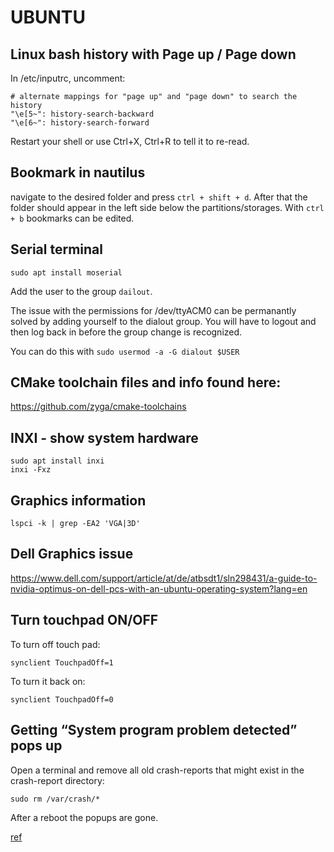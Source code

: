 # UBUNTU

## Linux bash history with Page up / Page down

In /etc/inputrc, uncomment:
```
# alternate mappings for "page up" and "page down" to search the history
"\e[5~": history-search-backward
"\e[6~": history-search-forward
```

Restart your shell or use Ctrl+X, Ctrl+R to tell it to re-read.

## Bookmark in nautilus

navigate to the desired folder and press `ctrl + shift + d`. After that the folder should appear in the left side below the partitions/storages. 
With `ctrl + b` bookmarks can be edited. 


## Serial terminal

```
sudo apt install moserial
```

Add the user to the group `dailout`.


The issue with the permissions for /dev/ttyACM0 can be permanantly solved by adding yourself to the dialout group. You will have to logout and then log back in before the group change is recognized.

You can do this with `sudo usermod -a -G dialout $USER`

## CMake toolchain files and info found here:

https://github.com/zyga/cmake-toolchains

## INXI  - show system hardware

```
sudo apt install inxi
inxi -Fxz
```

## Graphics information

```
lspci -k | grep -EA2 'VGA|3D'
```

## Dell Graphics issue

https://www.dell.com/support/article/at/de/atbsdt1/sln298431/a-guide-to-nvidia-optimus-on-dell-pcs-with-an-ubuntu-operating-system?lang=en

## Turn touchpad ON/OFF



To turn off touch pad:

`synclient TouchpadOff=1`

To turn it back on:

`synclient TouchpadOff=0`

## Getting “System program problem detected” pops up

Open a terminal and remove all old crash-reports that might exist in the crash-report directory:
```
sudo rm /var/crash/*
```
After a reboot the popups are gone.

[ref](https://askubuntu.com/questions/133385/getting-system-program-problem-detected-pops-up-regularly-after-upgrade)

